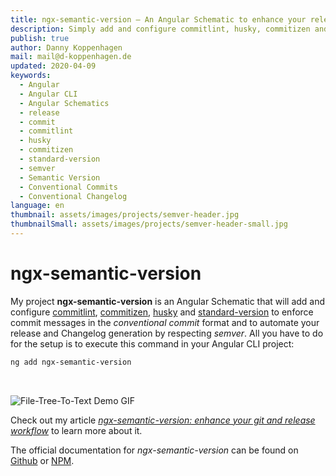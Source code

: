 ```yaml
---
title: ngx-semantic-version — An Angular Schematic to enhance your release workflow
description: Simply add and configure commitlint, husky, commitizen and standard-version for your Angular project by using Angular Schematics
publish: true
author: Danny Koppenhagen
mail: mail@d-koppenhagen.de
updated: 2020-04-09
keywords:
  - Angular
  - Angular CLI
  - Angular Schematics
  - release
  - commit
  - commitlint
  - husky
  - commitizen
  - standard-version
  - semver
  - Semantic Version
  - Conventional Commits
  - Conventional Changelog
language: en
thumbnail: assets/images/projects/semver-header.jpg
thumbnailSmall: assets/images/projects/semver-header-small.jpg
---
```


# ngx-semantic-version

My project **ngx-semantic-version** is an Angular Schematic that will add and configure [commitlint](https://commitlint.js.org), [commitizen](https://www.npmjs.com/package/commitizen), [husky](https://www.npmjs.com/package/husky) and [standard-version](https://www.npmjs.com/package/standard-version) to enforce commit messages in the _conventional commit_ format and to automate your release and Changelog generation by respecting _semver_.
All you have to do for the setup is to execute this command in your Angular CLI project:

```bash
ng add ngx-semantic-version
```

<br/>

![File-Tree-To-Text Demo GIF](/assets/images/projects/file-tree-to-text.gif)

Check out my article [_ngx-semantic-version: enhance your git and release workflow_](/blog/2019-11-ngx-semantic-version) to learn more about it.

The official documentation for _ngx-semantic-version_ can be found on [Github](https://github.com/d-koppenhagen/ngx-semantic-version) or [NPM](https://www.npmjs.com/package/ngx-semantic-version).